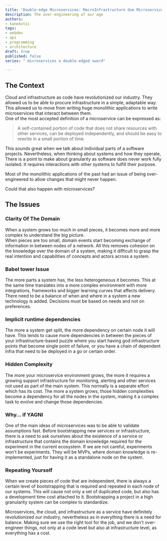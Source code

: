 ```yaml
---
title: 'Double-edge Microservices: MacroInfrastructure due Microservice Obsesion'
description: The over-engineering of our age
authors:
- kanekotic
tags:
- webdev
- api
- programming
- architecture
draft: true
published: false
series: " microservices a double-edged sword"

---
```

## The Context

Cloud and infrastructure as code have revolutionized our industry. They allowed us to be able to procure infrastructure in a simple, adaptable way.  
This allowed us to move from writing huge monolithic applications to write microservices that interact between them.  
One of the most accepted definition of a microservice can be expressed as:

> A self-contained portion of code that does not share resources with other services, can be deployed independently, and should be easy to rewrite in a small portion of time.

This sounds great when we talk about individual parts of a software projects. Nevertheless, when thinking about systems and how they operate, There is a point to make about granularity as software does never work fully isolated. It requires interactions with other systems to fulfill their purpose.

Most of the monolithic applications of the past had an issue of being over-engineered to allow changes that might never happen.

Could that also happen with microservices?

## The Issues

### Clarity Of The Domain

When a system grows too much in small pieces, it becomes more and more complex to understand the big picture.   
When pieces are too small, domain events start becoming exchange of information in between nodes of a network. All this removes cohesion on the knowledge over the domain of a system, making it difficult to grasp the real intention and capabilities of concepts and actors across a system.

### Babel tower Issue

The more parts a system has, the less heterogeneous it becomes. This at the same time translates into a more complex environment with more integrations, frameworks and bigger learning curves that affects delivery. There need to be a balance of when and where in a system a new technology is added. Decisions must be based on needs and not on preferences.

### Implicit runtime dependencies

The more a system get split, the more dependency on certain node it will have. This tends to cause more dependencies in between the pieces of your infrastructure-based puzzle where you start having god infrastructure points that become single point of failure, or you have a chain of dependent infra that need to be deployed in a go or certain order.

### Hidden Complexity

The more your microservice environment grows, the more it requires a growing support infrastructure for monitoring, alerting and other services not used as part of the main system. This normally is a separate effort which has its cost. The more a system grows, those hidden complexities become a dependency for all the nodes in the system, making it a complex task to evolve and change those dependencies.

### Why… if YAGNI

One of the main ideas of microservices was to be able to validate assumptions fast. Before bootstrapping new services or infrastructure, there is a need to ask ourselves about the existence of a service or infrastructure that contains the domain knowledge required for the experiment in the current ecosystem. If we are not careful, experiments won't be experiments. They will be MVPs, where domain knowledge is re-implemented, just for having it as a standalone node on the system.

### Repeating Yourself

When we create pieces of code that are independent, there is always a certain level of bootstrapping that is required and repeated in each node of our systems. This will cause not only a set of duplicated code, but also has a development time cost attached to it. Bootstrapping a project in a high granularity system can be complex to standardize.

Microservices, the cloud, and infrastructure as a service have definitely revolutionized our industry, nevertheless as in everything there is a need for balance. Making sure we use the right tool for the job, and we don't over-engineer things, not only at a code level but also at infrastructure level, as everything has a cost.